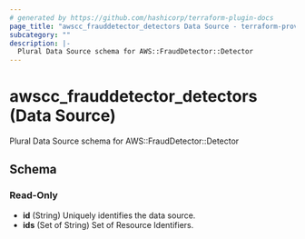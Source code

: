 ```yaml
---
# generated by https://github.com/hashicorp/terraform-plugin-docs
page_title: "awscc_frauddetector_detectors Data Source - terraform-provider-awscc"
subcategory: ""
description: |-
  Plural Data Source schema for AWS::FraudDetector::Detector
---
```


# awscc_frauddetector_detectors (Data Source)

Plural Data Source schema for AWS::FraudDetector::Detector



<!-- schema generated by tfplugindocs -->
## Schema

### Read-Only

- **id** (String) Uniquely identifies the data source.
- **ids** (Set of String) Set of Resource Identifiers.


